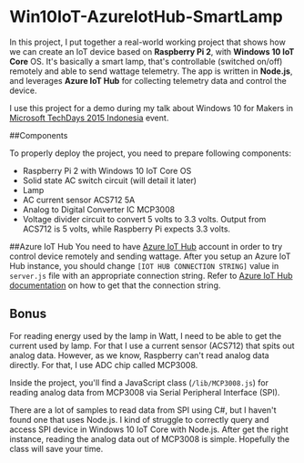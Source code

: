 # Win10IoT-AzureIotHub-SmartLamp
In this project, I put together a real-world working project that shows how we can create an IoT device based on **Raspberry Pi 2**, 
with **Windows 10 IoT Core** OS. It's basically a smart lamp, that's controllable (switched on/off) remotely and able to send wattage telemetry. 
The app is written in **Node.js**, and leverages **Azure IoT Hub** for collecting telemetry data and control the device.

I use this project for a demo during my talk about Windows 10 for Makers in [Microsoft TechDays 2015 Indonesia](http://aka.ms/techdaysid) event.

##Components

To properly deploy the project, you need to prepare following components:

* Raspberry Pi 2 with Windows 10 IoT Core OS
* Solid state AC switch circuit (will detail it later)
* Lamp
* AC current sensor ACS712 5A
* Analog to Digital Converter IC MCP3008
* Voltage divider circuit to convert 5 volts to 3.3 volts. Output from ACS712 is 5 volts, while Raspberry Pi expects 3.3 volts. 


##Azure IoT Hub
You need to have [Azure IoT Hub](https://azure.microsoft.com/en-us/develop/iot/) account in order to try control device remotely and sending wattage. After you setup an Azure IoT Hub instance, you should change `[IOT HUB CONNECTION STRING]` value in `server.js` file with an appropriate connection string. Refer to [Azure IoT Hub documentation](https://azure.microsoft.com/en-us/documentation/articles/iot-hub-devguide/) on how to get that the connection string.


## Bonus
For reading energy used by the lamp in Watt, I need to be able to get the current used by lamp. For that I use a current sensor (ACS712) that spits out analog data. 
However, as we know, Raspberry can't read analog data directly. For that, I use ADC chip called MCP3008.

Inside the project, you'll find a JavaScript class (`/lib/MCP3008.js`) for reading analog data from MCP3008 via Serial Peripheral Interface (SPI). 

There are a lot of samples to read data from SPI using C#, but I haven't found one that uses Node.js. I kind of struggle to correctly query and access SPI device in Windows 10 IoT Core with Node.js. After get the right instance, reading the analog data out of MCP3008 is simple. Hopefully the class will save your time.




